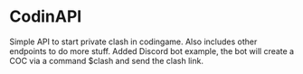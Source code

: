 # CodinAPI
Simple API to start private clash in codingame. 
Also includes other endpoints to do more stuff.
Added Discord bot example, the bot will create a COC via a command $clash and send the clash link.

